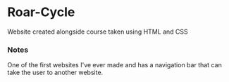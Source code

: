 # Roar-Cycle
Website created alongside course taken using HTML and CSS

### Notes
One of the first websites I've ever made and has a navigation bar that can take the user to another website.
